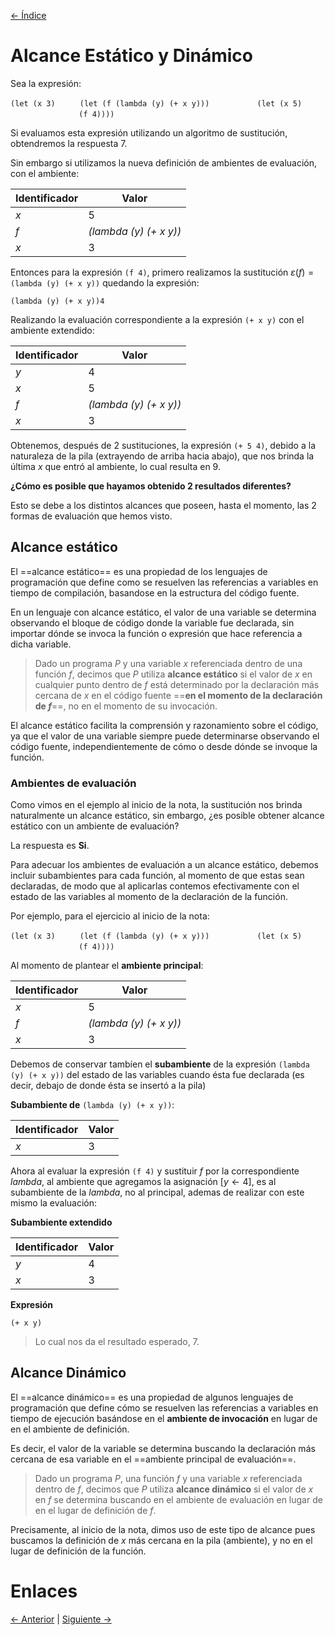 [<- Índice](../LenguajesProgramacion.md)
# Alcance Estático y Dinámico

Sea la expresión:

$\texttt{(let (x 3)}$
$\hspace{1cm}\texttt{(let (f (lambda (y) (+ x y)))}$
$\hspace{2cm}\texttt{(let (x 5)}$
$\hspace{3cm}\texttt{(f 4))))}$

Si evaluamos esta expresión utilizando un algoritmo de sustitución, obtendremos la respuesta $7$.

Sin embargo si utilizamos la nueva definición de ambientes de evaluación, con el ambiente:

| Identificador | Valor                  |
| ------------- | ---------------------- |
| *x*           | 5                      |
| *f*           | *(lambda (y) (+ x y))* |
| *x*           | 3                      |

Entonces para la expresión $\texttt{(f 4)}$, primero realizamos la sustitución $\varepsilon (f) = \texttt{(lambda (y) (+ x y))}$ quedando la expresión:

$\texttt{(lambda (y) (+ x y))4}$

Realizando la evaluación correspondiente a la expresión $\texttt{(+ x y)}$ con el ambiente extendido:

| Identificador | Valor                  |
| ------------- | ---------------------- |
| *y*           | 4                      |
| *x*           | 5                      |
| *f*           | *(lambda (y) (+ x y))* |
| *x*           | 3                      |

Obtenemos, después de 2 sustituciones, la expresión $\texttt{(+ 5 4)}$, debido a la naturaleza de la pila (extrayendo de arriba hacia abajo), que nos brinda la última *x* que entró al ambiente, lo cual resulta en $9$.

**¿Cómo es posible que hayamos obtenido 2 resultados diferentes?**

Esto se debe a los distintos alcances que poseen, hasta el momento, las 2 formas de evaluación que hemos visto.

## Alcance estático

El ==alcance estático== es una propiedad de los lenguajes de programación que define como se resuelven las referencias a variables en tiempo de compilación, basandose en la estructura del código fuente.

En un lenguaje con alcance estático, el valor de una variable se determina observando el bloque de código donde la variable fue declarada, sin importar dónde se invoca la función o expresión que hace referencia a dicha variable.

> Dado un programa *P* y una variable *x* referenciada dentro de una función *f*, decimos que *P* utiliza **alcance estático** si el valor de *x* en cualquier punto dentro de *f* está determinado por la declaración más cercana de *x* en el código fuente ==**en el momento de la declaración de *f***==, no en el momento de su invocación.

El alcance estático facilita la comprensión y razonamiento sobre el código, ya que el valor de una variable siempre puede determinarse observando el código fuente, independientemente de cómo o desde dónde se invoque la función.

### Ambientes de evaluación

Como vimos en el ejemplo al inicio de la nota, la sustitución nos brinda naturalmente un alcance estático, sin embargo, ¿es posible obtener alcance estático con un ambiente de evaluación?

 La respuesta es **Si**.

Para adecuar los ambientes de evaluación a un alcance estático, debemos incluir subambientes para cada función, al momento de que estas sean declaradas, de modo que al aplicarlas contemos efectivamente con el estado de las variables al momento de la declaración de la función.

Por ejemplo, para el ejercicio al inicio de la nota:

$\texttt{(let (x 3)}$
$\hspace{1cm}\texttt{(let (f (lambda (y) (+ x y)))}$
$\hspace{2cm}\texttt{(let (x 5)}$
$\hspace{3cm}\texttt{(f 4))))}$

Al momento de plantear el **ambiente principal**:

| Identificador | Valor                  |
| ------------- | ---------------------- |
| *x*           | 5                      |
| *f*           | *(lambda (y) (+ x y))* |
| *x*           | 3                      |

Debemos de conservar tambíen el **subambiente** de la expresión $\texttt{(lambda (y) (+ x y))}$ del estado de las variables cuando ésta fue declarada (es decir, debajo de donde ésta se insertó a la pila)

**Subambiente de** $\texttt{(lambda (y) (+ x y))}$:

| Identificador | Valor |
| ------------- | ----- |
| *x*           | 3     |

Ahora al evaluar la expresión $\texttt{(f 4)}$ y sustituir $f$ por la correspondiente *lambda*, al ambiente que agregamos la asignación $[y \leftarrow 4]$, es al subambiente de la *lambda*, no al principal, ademas de realizar con este mismo la evaluación:

**Subambiente extendido**

| Identificador | Valor |
| ------------- | ----- |
| *y*           | 4     |
| *x*<br>       | 3     |

**Expresión**

$\texttt{(+ x y)}$

> Lo cual nos da el resultado esperado, $7$.

## Alcance Dinámico

El ==alcance dinámico== es una propiedad de algunos lenguajes de programación que define cómo se resuelven las referencias a variables en tiempo de ejecución basándose en el **ambiente de invocación** en lugar de en el ambiente de definición.

Es decir, el valor de la variable se determina buscando la declaración más cercana de esa variable en el ==ambiente principal de evaluación==.

> Dado un programa *P*, una función *f* y una variable *x* referenciada dentro de *f*, decimos que *P* utiliza **alcance dinámico** si el valor de *x* en *f* se determina buscando en el ambiente de evaluación en lugar de en el lugar de definición de *f*.

Precisamente, al inicio de la nota, dimos uso de este tipo de alcance pues buscamos la definición de *x* más cercana en la pila (ambiente), y no en el lugar de definición de la función.

# Enlaces

[<- Anterior](LPNota15.md) | [Siguiente ->](LPNota17.md)